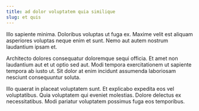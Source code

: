 ```yaml
---
title: ad dolor voluptatem quia similique
slug: et quis
---
```


Illo sapiente minima. Doloribus voluptas ut fuga ex. Maxime velit est aliquam asperiores voluptas neque enim et sunt. Nemo aut autem nostrum laudantium ipsam et.

Architecto dolores consequatur doloremque sequi officia. Et amet non laudantium aut et ut optio sed aut. Modi tempora exercitationem ut sapiente tempora ab iusto ut. Sit dolor at enim incidunt assumenda laboriosam nesciunt consequuntur soluta.

Illo quaerat in placeat voluptatem sunt. Et explicabo expedita eos vel voluptatibus. Quia voluptatem qui eveniet molestias. Dolore delectus ex necessitatibus. Modi pariatur voluptatem possimus fuga eos temporibus.
